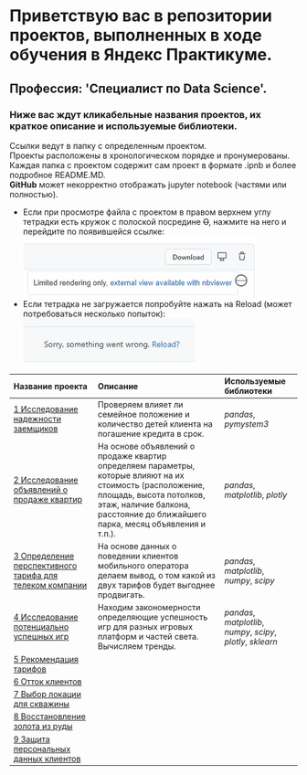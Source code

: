 # Приветствую вас в репозитории проектов, выполненных в ходе обучения в Яндекс Практикуме.
## Профессия: 'Специалист по Data Science'.

### Ниже вас ждут кликабельные названия проектов, их краткое описание и используемые библиотеки.

Ссылки ведут в папку с определенным проектом.  
Проекты расположены в хронологическом порядке и пронумерованы.  
Каждая папка с проектом содержит сам проект в формате .ipnb и более подробное README.MD.  
**GitHub** может некорректно отображать jupyter notebook (частями или полностью).  
 - Если при просмотре файла с проектом в правом верхнем углу тетрадки есть кружок с полоской посредине ~~O~~, нажмите на него и перейдите по появившейся ссылке:  
![alt](nbviewer.jpg 'nbviewer')  
 - Если тетрадка не загружается попробуйте нажать на Reload (может потребоваться несколько попыток):  
![alt](Reload.JPG 'Reload')  

| Название проекта | Описание | Используемые библиотеки | 
| :---------------------- | :---------------------- | :---------------------- |
| [1 Исследование надежности заемщиков](1_Исследование_надежности_заемщиков) | Проверяем влияет ли семейное положение и количество детей клиента на погашение кредита в срок.| *pandas*, *pymystem3* |
| [2 Исследование объявлений о продаже квартир](2_Исследование_объявлений_о_продаже_квартир) | На основе объявлений о продаже квартир определяем параметры, которые влияют на их стоимость (расположение, площадь, высота потолков, этаж, наличие балкона, расстояние до ближайшего парка, месяц объявления и т.п.). | *pandas*, *matplotlib*, *plotly* |
| [3 Определение перспективного тарифа для телеком компании](3_Определение_перспективного_тарифа_для_телеком_компании) | На основе данных о поведении клиентов мобильного оператора делаем вывод, о том какой из двух тарифов будет выгоднее продвигать. | *pandas*, *matplotlib*, *numpy*, *scipy* |
| [4 Исследование потенциально успешных игр](4_Исследование_потенциально_успешных_игр) | Находим закономерности определяющие успешность игр для разных игровых платформ и частей света. Вычисляем тренды. | *pandas*, *matplotlib*, *numpy*, *scipy*, *plotly*, *sklearn* |
| [5 Рекомендация тарифов](5_Рекомендация_тарифов) |  |  |
| [6 Отток клиентов](6_Отток_клиентов) |  |  |
| [7 Выбор локации для скважины](7_Выбор_локации_для_скважины) |  |  |
| [8 Восстановление золота из руды](8_Восстановление_золота_из_руды) |  |  |
| [9 Защита персональных данных клиентов](9_Защита_персональных_данных_клиентов) |  |  |
